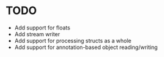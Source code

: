 # TODO 
- Add support for floats
- Add stream writer
- Add support for processing structs as a whole
- Add support for annotation-based object reading/writing
